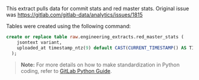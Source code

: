 This extract pulls data for commit stats and red master stats. Original issue was https://gitlab.com/gitlab-data/analytics/issues/1815

Tables were created using the following command:

```sql
create or replace table raw.engineering_extracts.red_master_stats (
    jsontext variant,
    uploaded_at timestamp_ntz(9) default CAST(CURRENT_TIMESTAMP() AS TIMESTAMP_NTZ(9))
  );
```

> **Note:** For more details on how to make standardization in Python coding, refer to [GitLab Python Guide](https://about.gitlab.com/handbook/business-technology/data-team/platform/python-guide/).